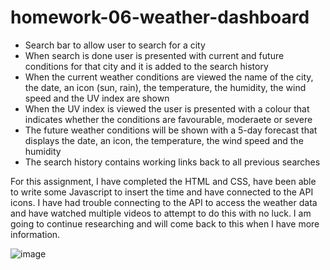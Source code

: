 # homework-06-weather-dashboard

- Search bar to allow user to search for a city
- When search is done user is presented with current and future conditions for that city and it is added to the search history
- When the current weather conditions are viewed the name of the city, the date, an icon (sun, rain), the temperature, the humidity, the wind speed and the UV index are shown
- When the UV index is viewed the user is presented with a colour that indicates whether the conditions are favourable, moderaete or severe
- The future weather conditions will be shown with a 5-day forecast that displays the date, an icon, the temperature, the wind speed and the humidity 
- The search history contains working links back to all previous searches  


For this assignment, I have completed the HTML and CSS, have been able to write some Javascript to insert the time and have connected to the API icons. I have had trouble connecting to the API to access the weather data and have watched multiple videos to attempt to do this with no luck. I am going to continue researching and will come back to this when I have more information. 

![image](https://user-images.githubusercontent.com/82196946/125250528-b2f56600-e339-11eb-81f1-76c5affb9204.png)
